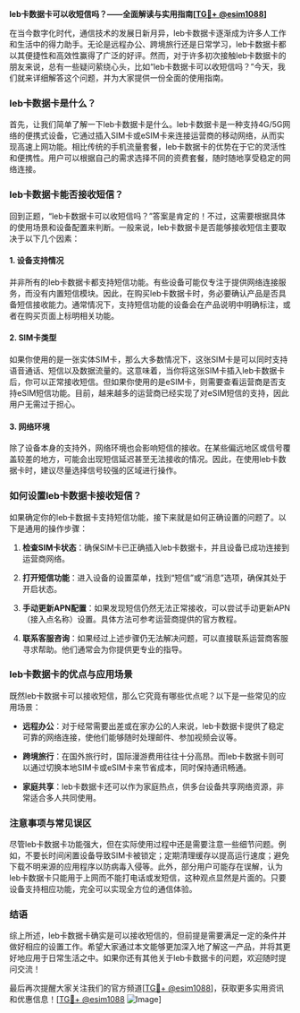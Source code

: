 **leb卡数据卡可以收短信吗？——全面解读与实用指南[[TG💪+ @esim1088](https://t.me/s/esim1088)]**

在当今数字化时代，通信技术的发展日新月异，leb卡数据卡逐渐成为许多人工作和生活中的得力助手。无论是远程办公、跨境旅行还是日常学习，leb卡数据卡都以其便捷性和高效性赢得了广泛的好评。然而，对于许多初次接触leb卡数据卡的朋友来说，总有一些疑问萦绕心头，比如“leb卡数据卡可以收短信吗？”今天，我们就来详细解答这个问题，并为大家提供一份全面的使用指南。

### leb卡数据卡是什么？

首先，让我们简单了解一下leb卡数据卡是什么。leb卡数据卡是一种支持4G/5G网络的便携式设备，它通过插入SIM卡或eSIM卡来连接运营商的移动网络，从而实现高速上网功能。相比传统的手机流量套餐，leb卡数据卡的优势在于它的灵活性和便携性。用户可以根据自己的需求选择不同的资费套餐，随时随地享受稳定的网络连接。

### leb卡数据卡能否接收短信？

回到正题，“leb卡数据卡可以收短信吗？”答案是肯定的！不过，这需要根据具体的使用场景和设备配置来判断。一般来说，leb卡数据卡是否能够接收短信主要取决于以下几个因素：

#### 1. 设备支持情况

并非所有的leb卡数据卡都支持短信功能。有些设备可能仅专注于提供网络连接服务，而没有内置短信模块。因此，在购买leb卡数据卡时，务必要确认产品是否具备短信接收能力。通常情况下，支持短信功能的设备会在产品说明中明确标注，或者在购买页面上标明相关功能。

#### 2. SIM卡类型

如果你使用的是一张实体SIM卡，那么大多数情况下，这张SIM卡是可以同时支持语音通话、短信以及数据流量的。这意味着，当你将这张SIM卡插入leb卡数据卡后，你可以正常接收短信。但如果你使用的是eSIM卡，则需要查看运营商是否支持eSIM短信功能。目前，越来越多的运营商已经实现了对eSIM短信的支持，因此用户无需过于担心。

#### 3. 网络环境

除了设备本身的支持外，网络环境也会影响短信的接收。在某些偏远地区或信号覆盖较差的地方，可能会出现短信延迟甚至无法接收的情况。因此，在使用leb卡数据卡时，建议尽量选择信号较强的区域进行操作。

### 如何设置leb卡数据卡接收短信？

如果确定你的leb卡数据卡支持短信功能，接下来就是如何正确设置的问题了。以下是通用的操作步骤：

1. **检查SIM卡状态**：确保SIM卡已正确插入leb卡数据卡，并且设备已成功连接到运营商网络。
   
2. **打开短信功能**：进入设备的设置菜单，找到“短信”或“消息”选项，确保其处于开启状态。

3. **手动更新APN配置**：如果发现短信仍然无法正常接收，可以尝试手动更新APN（接入点名称）设置。具体方法可参考运营商提供的官方教程。

4. **联系客服咨询**：如果经过上述步骤仍无法解决问题，可以直接联系运营商客服寻求帮助。他们通常会为你提供更专业的指导。

### leb卡数据卡的优点与应用场景

既然leb卡数据卡可以接收短信，那么它究竟有哪些优点呢？以下是一些常见的应用场景：

- **远程办公**：对于经常需要出差或在家办公的人来说，leb卡数据卡提供了稳定可靠的网络连接，使他们能够随时处理邮件、参加视频会议等。

- **跨境旅行**：在国外旅行时，国际漫游费用往往十分高昂。而leb卡数据卡则可以通过切换本地SIM卡或eSIM卡来节省成本，同时保持通讯畅通。

- **家庭共享**：leb卡数据卡还可以作为家庭热点，供多台设备共享网络资源，非常适合多人共同使用。

### 注意事项与常见误区

尽管leb卡数据卡功能强大，但在实际使用过程中还是需要注意一些细节问题。例如，不要长时间闲置设备导致SIM卡被锁定；定期清理缓存以提高运行速度；避免下载不明来源的应用程序以防病毒入侵等。此外，部分用户可能存在误解，认为leb卡数据卡只能用于上网而不能打电话或发短信，这种观点显然是片面的。只要设备支持相应功能，完全可以实现全方位的通信体验。

### 结语

综上所述，leb卡数据卡确实是可以接收短信的，但前提是需要满足一定的条件并做好相应的设置工作。希望大家通过本文能够更加深入地了解这一产品，并将其更好地应用于日常生活之中。如果你还有其他关于leb卡数据卡的问题，欢迎随时提问交流！

最后再次提醒大家关注我们的官方频道[[TG💪+ @esim1088](https://t.me/s/esim1088)]，获取更多实用资讯和优惠信息！[[TG💪+ @esim1088](https://t.me/s/esim1088) ![Image](https://i.postimg.cc/4NQfJmqS/Snipaste-2025-05-13-00-14-12.png)]